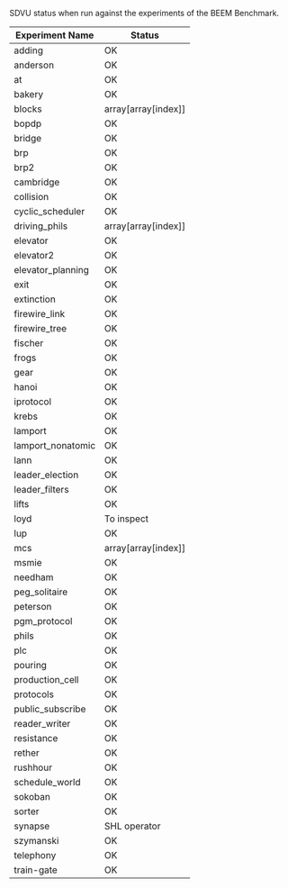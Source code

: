 SDVU status when run against the experiments of the BEEM Benchmark.

| Experiment Name   | Status              |
| ----------------- | ------------------- |
| adding            | OK                  |
| anderson          | OK                  |
| at                | OK                  |
| bakery            | OK                  |
| blocks            | array[array[index]] |
| bopdp             | OK                  |
| bridge            | OK                  |
| brp               | OK                  |
| brp2              | OK                  |
| cambridge         | OK                  |
| collision         | OK                  |
| cyclic_scheduler  | OK                  |
| driving_phils     | array[array[index]] |
| elevator          | OK                  |
| elevator2         | OK                  |
| elevator_planning | OK                  |
| exit              | OK                  |
| extinction        | OK                  |
| firewire_link     | OK                  |
| firewire_tree     | OK                  |
| fischer           | OK                  |
| frogs             | OK                  |
| gear              | OK                  |
| hanoi             | OK                  |
| iprotocol         | OK                  |
| krebs             | OK                  |
| lamport           | OK                  |
| lamport_nonatomic | OK                  |
| lann              | OK                  |
| leader_election   | OK                  |
| leader_filters    | OK                  |
| lifts             | OK                  |
| loyd              | To inspect          |
| lup               | OK                  |
| mcs               | array[array[index]] |
| msmie             | OK                  |
| needham           | OK                  |
| peg_solitaire     | OK                  |
| peterson          | OK                  |
| pgm_protocol      | OK                  |
| phils             | OK                  |
| plc               | OK                  |
| pouring           | OK                  |
| production_cell   | OK                  |
| protocols         | OK                  |
| public_subscribe  | OK                  |
| reader_writer     | OK                  |
| resistance        | OK                  |
| rether            | OK                  |
| rushhour          | OK                  |
| schedule_world    | OK                  |
| sokoban           | OK                  |
| sorter            | OK                  |
| synapse           | SHL operator        |
| szymanski         | OK                  |
| telephony         | OK                  |
| train-gate        | OK                  |
